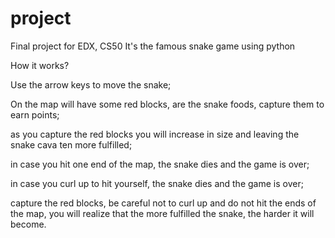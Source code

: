 # project
Final project for EDX, CS50
It's the famous snake game using python

How it works?

Use the arrow keys to move the snake;

On the map will have some red blocks, are the snake foods, capture them to earn points;

as you capture the red blocks you will increase in size and leaving the snake cava ten more fulfilled;

in case you hit one end of the map, the snake dies and the game is over;

in case you curl up to hit yourself, the snake dies and the game is over;

capture the red blocks, be careful not to curl up and do not hit the ends of the map, you will realize that the more fulfilled the snake, the harder it will become.
